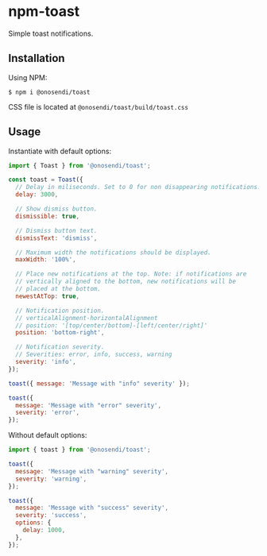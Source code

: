 # npm-toast

Simple toast notifications.

## Installation

Using NPM:

    $ npm i @onosendi/toast

CSS file is located at `@onosendi/toast/build/toast.css`

## Usage

Instantiate with default options:

```javascript
import { Toast } from '@onosendi/toast';

const toast = Toast({
  // Delay in miliseconds. Set to 0 for non disappearing notifications.
  delay: 3000,

  // Show dismiss button.
  dismissible: true,

  // Dismiss button text.
  dismissText: 'dismiss',

  // Maximum width the notifications should be displayed.
  maxWidth: '100%',

  // Place new notifications at the top. Note: if notifications are
  // vertically aligned to the bottom, new notifications will be
  // placed at the bottom.
  newestAtTop: true,

  // Notification position.
  // verticalAlignment-horizontalAlignment
  // position: '[top/center/bottom]-[left/center/right]'
  position: 'bottom-right',

  // Notification severity.
  // Severities: error, info, success, warning
  severity: 'info',
});

toast({ message: 'Message with "info" severity' });

toast({
  message: 'Message with "error" severity',
  severity: 'error',
});
```

Without default options:

```javascript
import { toast } from '@onosendi/toast';

toast({
  message: 'Message with "warning" severity',
  severity: 'warning',
});

toast({
  message: 'Message with "success" severity',
  severity: 'success',
  options: {
    delay: 1000,
  },
});
```
